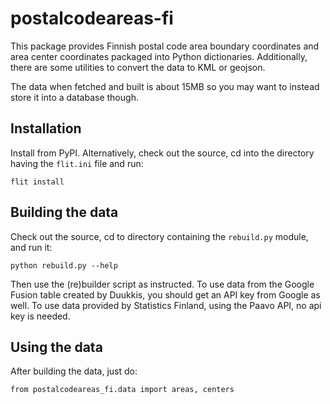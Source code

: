 # postalcodeareas-fi

This package provides Finnish postal code area boundary
coordinates and area center coordinates packaged into
Python dictionaries. Additionally, there are some
utilities to convert the data to KML or geojson.

The data when fetched and built is about 15MB so you
may want to instead store it into a database though.

## Installation

Install from PyPI. Alternatively, check out the source,
cd into the directory having the `flit.ini` file and run:

    flit install

## Building the data

Check out the source, cd to directory containing the
`rebuild.py` module, and run it:

    python rebuild.py --help

Then use the (re)builder script as instructed. To use
data from the Google Fusion table created by Duukkis, you
should get an API key from Google as well. To use data
provided by Statistics Finland, using the Paavo API, no
api key is needed.

## Using the data

After building the data, just do:

    from postalcodeareas_fi.data import areas, centers
